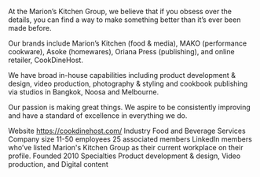 At the Marion’s Kitchen Group, we believe that if you obsess over the details, you can find a way to make something better than it’s ever been made before.

Our brands include Marion’s Kitchen (food & media), MAKO (performance cookware), Asoke (homewares), Oriana Press (publishing), and online retailer, CookDineHost.

We have broad in-house capabilities including product development & design, video production, photography & styling and cookbook publishing via studios in Bangkok, Noosa and Melbourne.

Our passion is making great things. We aspire to be consistently improving and have a standard of excellence in everything we do.

Website
https://cookdinehost.com/
Industry
Food and Beverage Services
Company size
11-50 employees
25 associated members LinkedIn members who’ve listed Marion's Kitchen Group as their current workplace on their profile.
Founded
2010
Specialties
Product development & design, Video production, and Digital content
